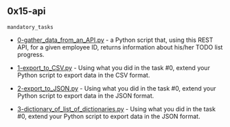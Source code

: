 ## 0x15-api

`mandatory_tasks`

* [0-gather_data_from_an_API.py]() - a Python script that, using this REST API, for a given employee ID, returns information about his/her TODO list progress.

* [1-export_to_CSV.py]() - Using what you did in the task #0, extend your Python script to export data in the CSV format.

* [2-export_to_JSON.py]() - Using what you did in the task #0, extend your Python script to export data in the JSON format.

* [3-dictionary_of_list_of_dictionaries.py]() - Using what you did in the task #0, extend your Python script to export data in the JSON format.
